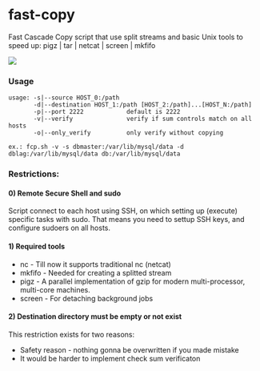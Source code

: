 fast-copy
=========

Fast Cascade Copy script that use split streams and basic Unix tools to speed up: pigz | tar | netcat | screen | mkfifo

<img src="http://s3.amazonaws.com/easel.ly/all_easels/19186/FastCascadeCopy/image.jpg">

### Usage

```
usage: -s|--source HOST_0:/path
       -d|--destination HOST_1:/path [HOST_2:/path]...[HOST_N:/path]
       -p|--port 2222            default is 2222
       -v|--verify               verify if sum controls match on all hosts
       -o|--only_verify          only verify without copying

ex.: fcp.sh -v -s dbmaster:/var/lib/mysql/data -d dblag:/var/lib/mysql/data db:/var/lib/mysql/data
```
### Restrictions:

#### 0) Remote Secure Shell and sudo 

Script connect to each host using SSH, on which setting up (execute) specific tasks with sudo.
That means you need to settup SSH keys, and configure sudoers on all hosts.

#### 1) Required tools

* nc     - Till now it supports traditional nc (netcat)
* mkfifo - Needed for creating a splitted stream
* pigz   - A parallel implementation of gzip for modern multi-processor, multi-core machines.
* screen - For detaching background jobs

#### 2) Destination directory must be empty or not exist

This restriction exists for two reasons:
* Safety reason - nothing gonna be overwritten if you made mistake
* It would be harder to implement check sum verificaton
